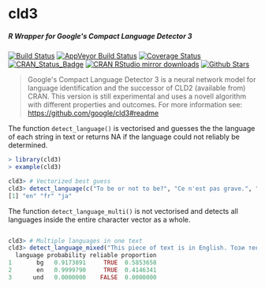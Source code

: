 # cld3

##### *R Wrapper for Google's Compact Language Detector 3*

[![Build Status](https://travis-ci.org/ropensci/cld3.svg?branch=master)](https://travis-ci.org/ropensci/cld3)
[![AppVeyor Build Status](https://ci.appveyor.com/api/projects/status/github/ropensci/cld3?branch=master&svg=true)](https://ci.appveyor.com/project/jeroen/cld3)
[![Coverage Status](https://codecov.io/github/ropensci/cld3/coverage.svg?branch=master)](https://codecov.io/github/ropensci/cld3?branch=master)
[![CRAN_Status_Badge](http://www.r-pkg.org/badges/version/cld3)](https://cran.r-project.org/package=cld3)
[![CRAN RStudio mirror downloads](http://cranlogs.r-pkg.org/badges/cld3)](https://cran.r-project.org/package=cld3)
[![Github Stars](https://img.shields.io/github/stars/ropensci/cld3.svg?style=social&label=Github)](https://github.com/ropensci/cld3)

> Google's Compact Language Detector 3 is a neural network model for language 
  identification and the successor of CLD2 (available from) CRAN. This version is still
  experimental and uses a novell algorithm with different properties and outcomes. For
  more information see: https://github.com/google/cld3#readme

The function `detect_language()` is vectorised and guesses the the language of each string in text or returns NA if the language could not reliably be determined.

```r
> library(cld3)
> example(cld3)

cld3> # Vectorized best guess
cld3> detect_language(c("To be or not to be?", "Ce n'est pas grave.", "猿も木から落ちる"))
[1] "en" "fr" "ja"
```

The function `detect_language_multi()` is not vectorised and detects all languages inside the entire character vector as a whole.
 
```r

cld3> # Multiple languages in one text
cld3> detect_language_mixed("This piece of text is in English. Този текст е на Български.", size = 3)
  language probability reliable proportion
1       bg   0.9173891     TRUE  0.5853658
2       en   0.9999790     TRUE  0.4146341
3      und   0.0000000    FALSE  0.0000000
```
